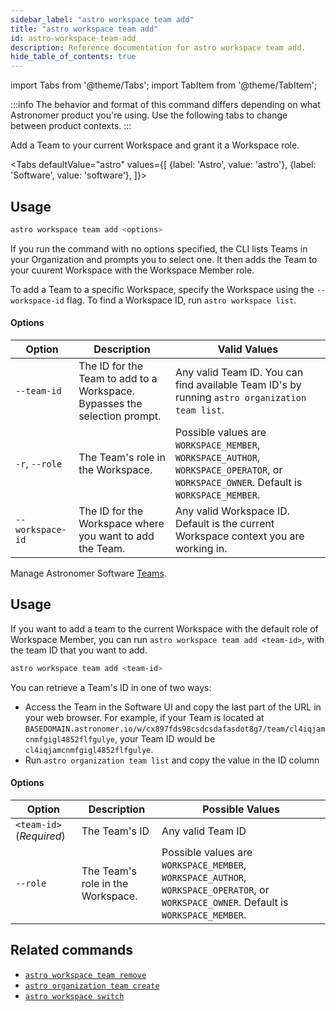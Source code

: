 ```yaml
---
sidebar_label: "astro workspace team add"
title: "astro workspace team add"
id: astro-workspace-team-add
description: Reference documentation for astro workspace team add.
hide_table_of_contents: true
---
```


import Tabs from '@theme/Tabs';
import TabItem from '@theme/TabItem';

:::info
The behavior and format of this command differs depending on what Astronomer product you're using. Use the following tabs to change between product contexts.
:::

Add a Team to your current Workspace and grant it a Workspace role.

<Tabs
defaultValue="astro"
values={[
{label: 'Astro', value: 'astro'},
{label: 'Software', value: 'software'},
]}>

<TabItem value="astro">

## Usage

```sh
astro workspace team add <options>
```

If you run the command with no options specified, the CLI lists Teams in your Organization and prompts you to select one. It then adds the Team to your cuurent Workspace with the Workspace Member role.

To add a Team to a specific Workspace, specify the Workspace using the `--workspace-id` flag. To find a Workspace ID, run `astro workspace list`.

#### Options

| Option           | Description                                                               | Valid Values                                                                                                                           |
| ---------------- | ------------------------------------------------------------------------- | -------------------------------------------------------------------------------------------------------------------------------------- |
| `--team-id`      | The ID for the Team to add to a Workspace. Bypasses the selection prompt. | Any valid Team ID. You can find available Team ID's by running `astro organization team list`.                                         |
| `-r`, `--role`   | The Team's role in the Workspace.                                         | Possible values are `WORKSPACE_MEMBER`, `WORKSPACE_AUTHOR`, `WORKSPACE_OPERATOR`, or `WORKSPACE_OWNER`. Default is `WORKSPACE_MEMBER`. |
| `--workspace-id` | The ID for the Workspace where you want to add the Team.                  | Any valid Workspace ID. Default is the current Workspace context you are working in.                                                   |

</TabItem>

<TabItem value="software">

Manage Astronomer Software [Teams](https://docs.astronomer.io/software/import-idp-groups).

## Usage

If you want to add a team to the current Workspace with the default role of Workspace Member, you can run `astro workspace team add <team-id>`, with the team ID that you want to add.

```sh
astro workspace team add <team-id>
```

You can retrieve a Team's ID in one of two ways:

- Access the Team in the Software UI and copy the last part of the URL in your web browser. For example, if your Team is located at `BASEDOMAIN.astronomer.io/w/cx897fds98csdcsdafasdot8g7/team/cl4iqjamcnmfgigl4852flfgulye`, your Team ID would be `cl4iqjamcnmfgigl4852flfgulye`.
- Run `astro organization team list` and copy the value in the ID column

#### Options

| Option                   | Description                       | Possible Values                                                                                                                        |
| ------------------------ | --------------------------------- | -------------------------------------------------------------------------------------------------------------------------------------- |
| `<team-id>` (_Required_) | The Team's ID                     | Any valid Team ID                                                                                                                      |
| `--role`                 | The Team's role in the Workspace. | Possible values are `WORKSPACE_MEMBER`, `WORKSPACE_AUTHOR`, `WORKSPACE_OPERATOR`, or `WORKSPACE_OWNER`. Default is `WORKSPACE_MEMBER`. |

</TabItem>
</Tabs>

## Related commands

- [`astro workspace team remove`](cli/astro-workspace-team-remove.md)
- [`astro organization team create`](cli/astro-organization-team-create.md)
- [`astro workspace switch`](cli/astro-workspace-switch.md)
